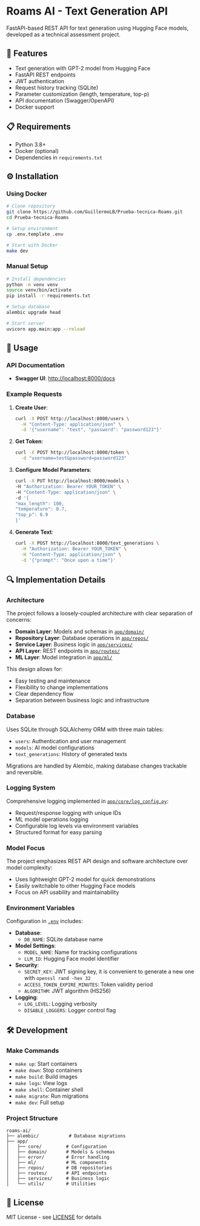 # Roams AI - Text Generation API

FastAPI-based REST API for text generation using Hugging Face models, developed as a technical assessment project.

## 🚀 Features

- Text generation with GPT-2 model from Hugging Face
- FastAPI REST endpoints
- JWT authentication
- Request history tracking (SQLite)
- Parameter customization (length, temperature, top-p)
- API documentation (Swagger/OpenAPI)
- Docker support

## 📋 Requirements

- Python 3.8+
- Docker (optional)
- Dependencies in `requirements.txt`

## ⚙️ Installation

### Using Docker

```bash
# Clone repository
git clone https://github.com/GuillermoLB/Prueba-tecnica-Roams.git
cd Prueba-tecnica-Roams

# Setup environment
cp .env.template .env

# Start with Docker
make dev
```

### Manual Setup

```bash
# Install dependencies
python -m venv venv
source venv/bin/activate
pip install -r requirements.txt

# Setup database
alembic upgrade head

# Start server
uvicorn app.main:app --reload
```

## 🔧 Usage

### API Documentation

- **Swagger UI**: [http://localhost:8000/docs](http://localhost:8000/docs)

### Example Requests

1. **Create User**:

    ```bash
    curl -X POST http://localhost:8000/users \
      -H "Content-Type: application/json" \
      -d '{"username": "test", "password": "password123"}'
    ```

2. **Get Token**:

    ```bash
    curl -X POST http://localhost:8000/token \
      -d "username=test&password=password123"
    ```
3. **Configure Model Parameters**:

    ```bash
    curl -X PUT http://localhost:8000/models \
    -H "Authorization: Bearer YOUR_TOKEN" \
    -H "Content-Type: application/json" \
    -d '{
    "max_length": 100,
    "temperature": 0.7,
    "top_p": 0.9
    }'
    ```
4. **Generate Text**:

    ```bash
    curl -X POST http://localhost:8000/text_generations \
      -H "Authorization: Bearer YOUR_TOKEN" \
      -H "Content-Type: application/json" \
      -d '{"prompt": "Once upon a time"}'
    ```

## 🔍 Implementation Details

### Architecture

The project follows a loosely-coupled architecture with clear separation of concerns:
- **Domain Layer**: Models and schemas in [`app/domain/`](app/domain/)
- **Repository Layer**: Database operations in [`app/repos/`](app/repos/)
- **Service Layer**: Business logic in [`app/services/`](app/services/)
- **API Layer**: REST endpoints in [`app/routes/`](app/routes/)
- **ML Layer**: Model integration in [`app/ml/`](app/ml/)

This design allows for:
- Easy testing and maintenance
- Flexibility to change implementations
- Clear dependency flow
- Separation between business logic and infrastructure

### Database

Uses SQLite through SQLAlchemy ORM with three main tables:
- `users`: Authentication and user management
- `models`: AI model configurations
- `text_generations`: History of generated texts

Migrations are handled by Alembic, making database changes trackable and reversible.

### Logging System

Comprehensive logging implemented in [`app/core/log_config.py`](app/core/log_config.py):
- Request/response logging with unique IDs
- ML model operations logging
- Configurable log levels via environment variables
- Structured format for easy parsing

### Model Focus

The project emphasizes REST API design and software architecture over model complexity:
- Uses lightweight GPT-2 model for quick demonstrations
- Easily switchable to other Hugging Face models
- Focus on API usability and maintainability

### Environment Variables

Configuration in [`.env`](.env) includes:
- **Database**: 
  - `DB_NAME`: SQLite database name
- **Model Settings**:
  - `MODEL_NAME`: Name for tracking configurations
  - `LLM_ID`: Hugging Face model identifier
- **Security**:
  - `SECRET_KEY`: JWT signing key, it is convenient to generate a new one with `openssl rand -hex 32`
  - `ACCESS_TOKEN_EXPIRE_MINUTES`: Token validity period
  - `ALGORITHM`: JWT algorithm (HS256)
- **Logging**:
  - `LOG_LEVEL`: Logging verbosity
  - `DISABLE_LOGGERS`: Logger control flag

## 🛠️ Development

### Make Commands

- `make up`: Start containers
- `make down`: Stop containers
- `make build`: Build images
- `make logs`: View logs
- `make shell`: Container shell
- `make migrate`: Run migrations
- `make dev`: Full setup

### Project Structure

```plaintext
roams-ai/
├── alembic/           # Database migrations
├── app/
│   ├── core/         # Configuration
│   ├── domain/       # Models & schemas
│   ├── error/        # Error handling
│   ├── ml/           # ML components
│   ├── repos/        # DB repositories
│   ├── routes/       # API endpoints
│   ├── services/     # Business logic
│   └── utils/        # Utilities
```

## 📄 License

MIT License - see [LICENSE](LICENSE) for details